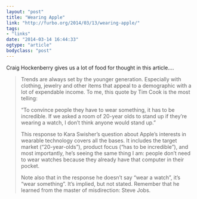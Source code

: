```yaml
---
layout: "post"
title: "Wearing Apple"
link: "http://furbo.org/2014/03/13/wearing-apple/"
tags: 
- "links"
date: "2014-03-14 16:44:33"
ogtype: "article"
bodyclass: "post"
---
```


Craig Hockenberry gives us a lot of food for thought in this article….

> Trends are always set by the younger generation. Especially with clothing, jewelry and other items that appeal to a demographic with a lot of expendable income. To me, this quote by Tim Cook is the most telling:
> 
> “To convince people they have to wear something, it has to be incredible. If we asked a room of 20-year olds to stand up if they’re wearing a watch, I don’t think anyone would stand up.”
> 
> This response to Kara Swisher’s question about Apple’s interests in wearable technology covers all the bases. It includes the target market (“20-year-olds”), product focus (“has to be incredible”), and most importantly, he’s seeing the same thing I am: people don’t need to wear watches because they already have that computer in their pocket.
> 
> Note also that in the response he doesn’t say “wear a watch”, it’s “wear something”. It’s implied, but not stated. Remember that he learned from the master of misdirection: Steve Jobs.